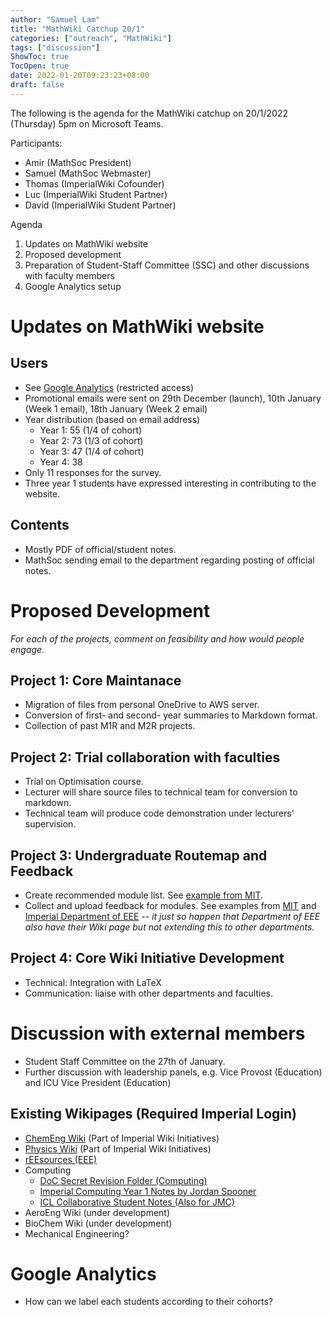 ```yaml
---
author: "Samuel Lam"
title: "MathWiki Catchup 20/1"
categories: ["outreach", "MathWiki"]
tags: ["discussion"]
ShowToc: true
TocOpen: true
date: 2022-01-20T09:23:23+08:00
draft: false
---
```


The following is the agenda for the MathWiki catchup on 20/1/2022 (Thursday) 5pm on Microsoft Teams.

Participants: 
- Amir (MathSoc President)
- Samuel (MathSoc Webmaster)
- Thomas (ImperialWiki Cofounder)
- Luc (ImperialWiki Student Partner)
- David (ImperialWiki Student Partner)

Agenda
1. Updates on MathWiki website
2. Proposed development
3. Preparation of Student-Staff Committee (SSC) and other discussions with faculty members
4. Google Analytics setup

# Updates on MathWiki website

## Users
- See [Google Analytics](https://analytics.google.com/analytics/web/#/report/defaultid/a215907517w297894826p257634531/_u.date00=20211227&_u.date01=20220119) (restricted access)
- Promotional emails were sent on 29th December (launch), 10th January (Week 1 email), 18th January (Week 2 email)
- Year distribution (based on email address)
    - Year 1: 55 (1/4 of cohort)
    - Year 2: 73 (1/3 of cohort)
    - Year 3: 47 (1/4 of cohort) 
    - Year 4: 38
- Only 11 responses for the survey.
- Three year 1 students have expressed interesting in contributing to the website.

## Contents
- Mostly PDF of official/student notes.
- MathSoc sending email to the department regarding posting of official notes.

# Proposed Development
*For each of the projects, comment on feasibility and how would people engage.*

## Project 1: Core Maintanace
- Migration of files from personal OneDrive to AWS server.
- Conversion of first- and second- year summaries to Markdown format.
- Collection of past M1R and M2R projects.

## Project 2: Trial collaboration with faculties
- Trial on Optimisation course. 
- Lecturer will share source files to technical team for conversion to markdown.
- Technical team will produce code demonstration under lecturers' supervision.

## Project 3: Undergraduate Routemap and Feedback
- Create recommended module list. See [example from MIT](https://math.mit.edu/academics/undergrad/roadmaps.php).
- Collect and upload feedback for modules. See examples from [MIT](http://course18.guide/) and [Imperial Department of EEE](https://reesources.netlify.app/) -- *it just so happen that Department of EEE also have their Wiki page but not extending this to other departments.*

## Project 4: Core Wiki Initiative Development
- Technical: Integration with LaTeX
- Communication: liaise with other departments and faculties.

# Discussion with external members
- Student Staff Committee on the 27th of January.
- Further discussion with leadership panels, e.g. Vice Provost (Education) and ICU Vice President (Education)

## Existing Wikipages (Required Imperial Login)
- [ChemEng Wiki](https://chemengwiki.com/) (Part of Imperial Wiki Initiatives)
- [Physics Wiki](https://imperialphyswiki.com/) (Part of Imperial Wiki Initiatives)
- [rEEsources (EEE)](https://reesources.netlify.app/)
- Computing
    - [DoC Secret Revision Folder (Computing)](https://imperiallondon-my.sharepoint.com/personal/comparn_ic_ac_uk/_layouts/15/onedrive.aspx?id=%2Fpersonal%2Fcomparn%5Fic%5Fac%5Fuk%2FDocuments%2FDoC%20Secret%20Revision%20Folder)
    - [Imperial Computing Year 1 Notes by Jordan Spooner](https://github.com/jordanspooner/ic-first-year-notes)
    - [ICL Collaborative Student Notes (Also for JMC)](icl-notes.github.io)
- AeroEng Wiki (under development)
- BioChem Wiki (under development)
- Mechanical Engineering?

# Google Analytics
- How can we label each students according to their cohorts?




